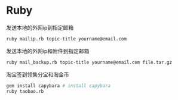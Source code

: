 Ruby
===========

发送本地的外网ip到指定邮箱
```sh
ruby mailip.rb topic-title yourname@email.com
```

发送本地的外网ip和附件到指定邮箱
```sh
ruby mail_backup.rb topic-title yourname@email.com file.tar.gz
```

淘宝签到领集分宝和淘金币
```sh
gem install capybara # install capybara
ruby taobao.rb
```
